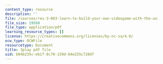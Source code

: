 ```yaml
---
content_type: resource
description: ''
file: /courses/res-3-003-learn-to-build-your-own-videogame-with-the-unity-game-engine-and-microsoft-kinect-january-iap-2017/b04b235ceb1f8c70159d64e255c728df_h9btrlN9JLk.pdf
file_size: 19560
file_type: application/pdf
learning_resource_types: []
license: https://creativecommons.org/licenses/by-nc-sa/4.0/
ocw_type: OCWFile
resourcetype: Document
title: 3play pdf file
uid: b04b235c-eb1f-8c70-159d-64e255c728df
---
```

